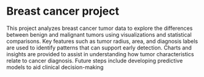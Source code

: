 # Breast cancer project
This project analyzes breast cancer tumor data to explore the differences between benign and malignant tumors using visualizations and statistical comparisons. Key features such as tumor radius, area, and diagnosis labels are used to identify patterns that can support early detection. Charts and insights are provided to assist in understanding how tumor characteristics relate to cancer diagnosis. Future steps include developing predictive models to aid clinical decision-making
